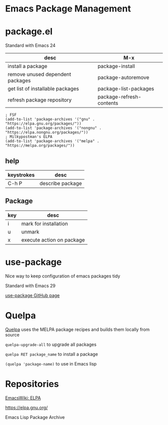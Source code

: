 
# Emacs Package Management

# package.el

Standard with Emacs 24

| desc                             | M-x                      |
|-------------------------------- |------------------------ |
| install a package                | package-install          |
| remove unused dependent packages | package-autoremove       |
| get list of installable packages | package-list-packages    |
| refresh package repository       | package-refresh-contents |

```elisp
; FSF
(add-to-list 'package-archives '("gnu" . "https://elpa.gnu.org/packages/"))
(add-to-list 'package-archives '("nongnu" . "https://elpa.nongnu.org/packages/"))
; Milkypostman's ELPA
(add-to-list 'package-archives '("melpa" . "https://melpa.org/packages/"))
```


## help

| keystrokes | desc             |
|---------- |---------------- |
| C-h P      | describe package |


## Package

| key | desc                      |
|--- |------------------------- |
| i   | mark for installation     |
| u   | unmark                    |
| x   | execute action on package |


# use-package

Nice way to keep configuration of emacs packages tidy

Standard with Emacs 29

[use-package GitHub page](https://github.com/jwiegley/use-package/)


# Quelpa

[Quelpa](https://github.com/quelpa/quelpa) uses the MELPA package recipes and builds them locally from source

`quelpa-upgrade-all` to upgrade all packages

`quelpa RET package_name` to install a package

`(quelpa 'package-name)` to use in Emacs lisp


# Repositories

[EmacsWiki: ELPA](https://www.emacswiki.org/emacs/ELPA)

<https://elpa.gnu.org/>

Emacs Lisp Package Archive
